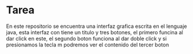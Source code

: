 # Tarea
En este repositorio se encuentra una interfaz grafica escrita en el lenguaje java, esta interfaz con tiene un titulo y tres botones, el primero funcina al dar click en este, el segundo boton funciona al dar doble click y si presionamos la tecla m podremos ver el contenido del tercer boton
